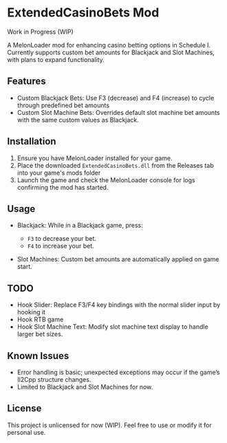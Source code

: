 # ExtendedCasinoBets Mod
Work in Progress (WIP)

A MelonLoader mod for enhancing casino betting options in Schedule I. Currently supports custom bet amounts for Blackjack and Slot Machines, with plans to expand functionality.

## Features
- Custom Blackjack Bets: Use F3 (decrease) and F4 (increase) to cycle through predefined bet amounts
- Custom Slot Machine Bets: Overrides default slot machine bet amounts with the same custom values as Blackjack.

## Installation
1. Ensure you have MelonLoader installed for your game.
2. Place the downloaded `ExtendedCasinoBets.dll` from the Releases tab into your game's mods folder
3. Launch the game and check the MelonLoader console for logs confirming the mod has started.

## Usage
- Blackjack: While in a Blackjack game, press:
  - `F3` to decrease your bet.
  - `F4` to increase your bet.

- Slot Machines: Custom bet amounts are automatically applied on game start.

## TODO
- Hook Slider: Replace F3/F4 key bindings with the normal slider input by hooking it
- Hook RTB game
- Hook Slot Machine Text: Modify slot machine text display to handle larger bet sizes.

## Known Issues
- Error handling is basic; unexpected exceptions may occur if the game’s Il2Cpp structure changes.
- Limited to Blackjack and Slot Machines for now.

## License
This project is unlicensed for now (WIP). Feel free to use or modify it for personal use.
